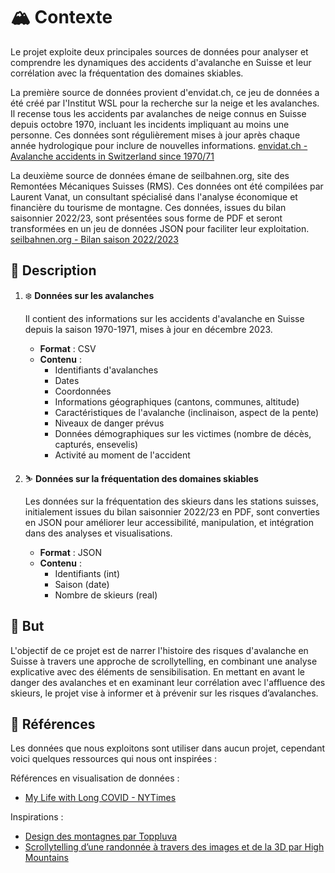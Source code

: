# 🏔️ Contexte

Le projet exploite deux principales sources de données pour analyser et comprendre les dynamiques des accidents d'avalanche en Suisse et leur corrélation avec la fréquentation des domaines skiables.

La première source de données provient d'envidat.ch, ce jeu de données a été créé par l'Institut WSL pour la recherche sur la neige et les avalanches. Il recense tous les accidents par avalanches de neige connus en Suisse depuis octobre 1970, incluant les incidents impliquant au moins une personne. Ces données sont régulièrement mises à jour après chaque année hydrologique pour inclure de nouvelles informations.
[envidat.ch - Avalanche accidents in Switzerland since 1970/71](https://www.envidat.ch/dataset/avalanche-accidents-in-switzerland-since-1970-71)

La deuxième source de données émane de seilbahnen.org, site des Remontées Mécaniques Suisses (RMS). Ces données ont été compilées par Laurent Vanat, un consultant spécialisé dans l'analyse économique et financière du tourisme de montagne. Ces données, issues du bilan saisonnier 2022/23, sont présentées sous forme de PDF et seront transformées en un jeu de données JSON pour faciliter leur exploitation.
[seilbahnen.org - Bilan saison 2022/2023](https://www.seilbahnen.org/fr/news/bilan-saison-2022-2023)

## 🔧 Description

1. ❄️ **Données sur les avalanches**

   Il contient des informations sur les accidents d'avalanche en Suisse depuis la saison 1970-1971, mises à jour en décembre 2023.
      - **Format** : CSV
      - **Contenu** :
         - Identifiants d'avalanches
         - Dates
         - Coordonnées
         - Informations géographiques (cantons, communes, altitude)
         - Caractéristiques de l'avalanche (inclinaison, aspect de la pente)
         - Niveaux de danger prévus
         - Données démographiques sur les victimes (nombre de décès, capturés, ensevelis)
         - Activité au moment de l'accident

3. ⛷️ **Données sur la fréquentation des domaines skiables**

   Les données sur la fréquentation des skieurs dans les stations suisses, initialement issues du bilan saisonnier 2022/23 en PDF, sont converties en JSON pour améliorer leur accessibilité, manipulation, et intégration dans des analyses et visualisations.
   - **Format** : JSON
   - **Contenu** :
     - Identifiants (int)
     - Saison (date)
     - Nombre de skieurs (real)

## 🎯 But

L'objectif de ce projet est de narrer l'histoire des risques d'avalanche en Suisse à travers une approche de scrollytelling, en combinant une analyse explicative avec des éléments de sensibilisation. En mettant en avant le danger des avalanches et en examinant leur corrélation avec l'affluence des skieurs, le projet vise à informer et à prévenir sur les risques d’avalanches.

## 🔗 Références

Les données que nous exploitons sont utiliser dans aucun projet, cependant voici quelques ressources qui nous ont inspirées :

Références en visualisation de données :
- [My Life with Long COVID - NYTimes](https://www.nytimes.com/interactive/2023/12/14/opinion/my-life-with-long-covid.html?unlocked_article_code=1.F00.435C.ojkN6YhWx43Q)

Inspirations :
- [Design des montagnes par Toppluva](https://www.toppluva.com/GrandMountainAdventure/)
- [Scrollytelling d’une randonnée à travers des images et de la 3D par High Mountains](https://www.highmountains.it/)
